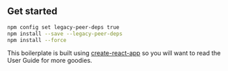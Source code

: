 ## Get started

```bash
npm config set legacy-peer-deps true
npm install --save --legacy-peer-deps
npm install --force

```

This boilerplate is built using [create-react-app](https://github.com/facebook/create-react-app) so you will want to read the User Guide for more goodies.

